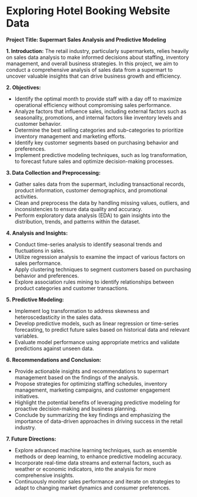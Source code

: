 # Exploring Hotel Booking Website Data
**Project Title: Supermart Sales Analysis and Predictive Modeling**

**1. Introduction:**
The retail industry, particularly supermarkets, relies heavily on sales data analysis to make informed decisions about staffing, inventory management, and overall business strategies. In this project, we aim to conduct a comprehensive analysis of sales data from a supermart to uncover valuable insights that can drive business growth and efficiency.

**2. Objectives:**
- Identify the optimal month to provide staff with a day off to maximize operational efficiency without compromising sales performance.
- Analyze factors that influence sales, including external factors such as seasonality, promotions, and internal factors like inventory levels and customer behavior.
- Determine the best selling categories and sub-categories to prioritize inventory management and marketing efforts.
- Identify key customer segments based on purchasing behavior and preferences.
- Implement predictive modeling techniques, such as log transformation, to forecast future sales and optimize decision-making processes.

**3. Data Collection and Preprocessing:**
- Gather sales data from the supermart, including transactional records, product information, customer demographics, and promotional activities.
- Clean and preprocess the data by handling missing values, outliers, and inconsistencies to ensure data quality and accuracy.
- Perform exploratory data analysis (EDA) to gain insights into the distribution, trends, and patterns within the dataset.

**4. Analysis and Insights:**
- Conduct time-series analysis to identify seasonal trends and fluctuations in sales.
- Utilize regression analysis to examine the impact of various factors on sales performance.
- Apply clustering techniques to segment customers based on purchasing behavior and preferences.
- Explore association rules mining to identify relationships between product categories and customer transactions.

**5. Predictive Modeling:**
- Implement log transformation to address skewness and heteroscedasticity in the sales data.
- Develop predictive models, such as linear regression or time-series forecasting, to predict future sales based on historical data and relevant variables.
- Evaluate model performance using appropriate metrics and validate predictions against unseen data.

**6. Recommendations and Conclusion:**
- Provide actionable insights and recommendations to supermart management based on the findings of the analysis.
- Propose strategies for optimizing staffing schedules, inventory management, marketing campaigns, and customer engagement initiatives.
- Highlight the potential benefits of leveraging predictive modeling for proactive decision-making and business planning.
- Conclude by summarizing the key findings and emphasizing the importance of data-driven approaches in driving success in the retail industry.

**7. Future Directions:**
- Explore advanced machine learning techniques, such as ensemble methods or deep learning, to enhance predictive modeling accuracy.
- Incorporate real-time data streams and external factors, such as weather or economic indicators, into the analysis for more comprehensive insights.
- Continuously monitor sales performance and iterate on strategies to adapt to changing market dynamics and consumer preferences.
